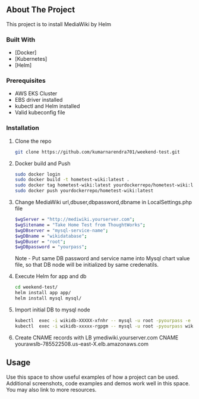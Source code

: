 <!-- ABOUT THE PROJECT -->
## About The Project
This project is to install MediaWiki by Helm
### Built With
* [Docker]
* [Kubernetes]
* [Helm]

### Prerequisites

* AWS EKS Cluster
* EBS driver installed
* kubectl and Helm installed
* Valid kubeconfig file

### Installation

1. Clone the repo
   ```sh
   git clone https://github.com/kumarnarendra701/weekend-test.git
   ```
3. Docker build and Push
   ```sh
   sudo docker login
   sudo docker build -t hometest-wiki:latest .
   sudo docker tag hometest-wiki:latest yourdockerrepo/hometest-wiki:latest
   sudo docker push yourdockerrepo/hometest-wiki:latest
   ```
4. Change MediaWiki url,dbuser,dbpassword,dbname in LocalSettings.php file
   ```sh
   $wgServer = "http://mediwiki.yourserver.com";
   $wgSitename = "Take Home Test from ThoughtWorks";
   $wgDBserver = "mysql-service-name";
   $wgDBname = "wikidatabase";
   $wgDBuser = "root";
   $wgDBpassword = "yourpass";
   ```
   Note - Put same DB password and service name into Mysql chart value file, so that DB node will be initialized by same credenatils.
   
5. Execute Helm for app and db
   ```sh
   cd weekend-test/
   helm install app app/
   helm install mysql mysql/
   ```
6. Import initial DB to mysql node
   ```sh
   kubectl  exec -i wikidb-XXXXX-xfnhr -- mysql -u root -pyourpass -e 'create database wikidatabase'
   kubectl  exec -i wikidb-xxxxx-rgpgm -- mysql -u root -pyourpass wikidatabase < my_wiki.sql
   ```
7. Create CNAME records with LB
   ymediwiki.yourserver.com CNAME yourawslb-785522508.us-east-X.elb.amazonaws.com

<!-- USAGE EXAMPLES -->
## Usage

Use this space to show useful examples of how a project can be used. Additional screenshots, code examples and demos work well in this space. You may also link to more resources.
